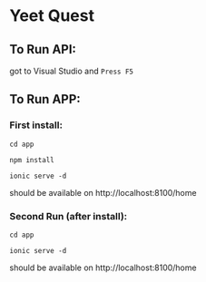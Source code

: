 # Yeet Quest

## To Run API:
got to Visual Studio and `Press F5`

## To Run APP:
### First install:
`cd app`

`npm install`

`ionic serve -d`

should be available on http://localhost:8100/home

### Second Run (after install):
`cd app`

`ionic serve -d`

should be available on http://localhost:8100/home
